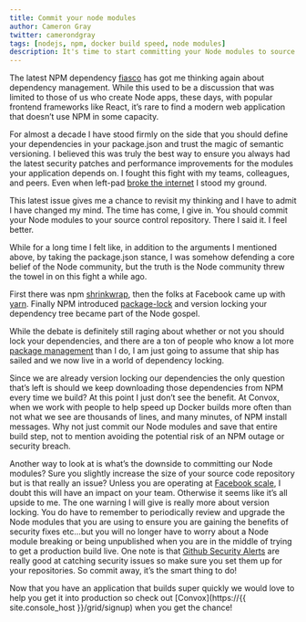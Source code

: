 ```yaml
---
title: Commit your node modules
author: Cameron Gray
twitter: camerondgray
tags: [nodejs, npm, docker build speed, node modules]
description: It's time to start committing your Node modules to source control
---
```


The latest NPM dependency [fiasco](https://www.zdnet.com/article/hacker-backdoors-popular-javascript-library-to-steal-bitcoin-funds/) has got me thinking again about dependency management. While this used to be a discussion that was limited to those of us who create Node apps, these days, with popular frontend frameworks like React, it’s rare to find a modern web application that doesn’t use NPM in some capacity.

<!--more-->

For almost a decade I have stood firmly on the side that you should define your dependencies in your package.json and trust the magic of semantic versioning. I believed this was truly the best way to ensure you always had the latest security patches and performance improvements for the modules your application depends on. I fought this fight with my teams, colleagues, and peers. Even when left-pad [broke the internet](https://arstechnica.com/information-technology/2016/03/rage-quit-coder-unpublished-17-lines-of-javascript-and-broke-the-internet/) I stood my ground.

This latest issue gives me a chance to revisit my thinking and I have to admit I have changed my mind. The time has come, I give in. You should commit your Node modules to your source control repository. There I said it. I feel better.

While for a long time I felt like, in addition to the arguments I mentioned above, by taking the package.json stance, I was somehow defending a core belief of the Node community, but the truth is the Node community threw the towel in on this fight a while ago. 

First there was npm [shrinkwrap](https://docs.npmjs.com/files/shrinkwrap.json), then the folks at Facebook came up with [yarn](https://yarnpkg.com/en/). Finally NPM introduced [package-lock](https://docs.npmjs.com/files/package-locks) and version locking your dependency tree became part of the Node gospel. 

While the debate is definitely still raging about whether or not you should lock your dependencies, and there are a ton of people who know a lot more [package management](https://medium.com/@sdboyer/so-you-want-to-write-a-package-manager-4ae9c17d9527) than I do, I am just going to assume that ship has sailed and we now live in a world of dependency locking. 

Since we are already version locking our dependencies the only question that’s left is should we keep downloading those dependencies from NPM every time we build? At this point I just don’t see the benefit.  At Convox, when we work with people to help speed up Docker builds more often than not what we see are thousands of lines, and many minutes, of NPM install messages. Why not just commit our Node modules and save that entire build step, not to mention avoiding the potential risk of an NPM outage or security breach.

Another way to look at is what’s the downside to committing our Node modules? Sure you slightly increase the size of your source code repository but is that really an issue? Unless you are operating at [Facebook scale](https://code.fb.com/web/yarn-a-new-package-manager-for-javascript/), I doubt this will have an impact on your team. Otherwise it seems like it’s all upside to me. The one warning I will give is really more about version locking. You do have to remember to periodically review and upgrade the Node modules that you are using to ensure you are gaining the benefits of security fixes etc...but you will no longer have to worry about a Node module breaking or being unpublished when you are in the middle of trying to get a production build live. One note is that [Github Security Alerts](https://blog.github.com/2017-11-16-introducing-security-alerts-on-github/) are really good at catching security issues so make sure you set them up for your repositories.  So commit away, it’s the smart thing to do!

Now that you have an application that builds super quickly we would love to help you get it into production so check out [Convox](https://{{ site.console_host }}/grid/signup) when you get the chance!
